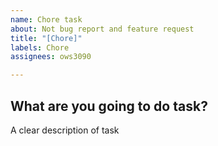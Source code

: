 ```yaml
---
name: Chore task
about: Not bug report and feature request
title: "[Chore]"
labels: Chore
assignees: ows3090

---
```


## What are you going to do task?
A clear description of task
